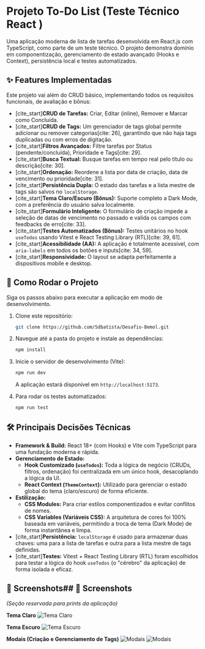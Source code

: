 # Projeto To-Do List (Teste Técnico React )

Uma aplicação moderna de lista de tarefas desenvolvida em React.js com TypeScript, como parte de um teste técnico. O projeto demonstra domínio em componentização, gerenciamento de estado avançado (Hooks e Context), persistência local e testes automatizados.

## ✨ Features Implementadas

Este projeto vai além do CRUD básico, implementando todos os requisitos funcionais, de avaliação e bônus:

* [cite_start]**CRUD de Tarefas:** Criar, Editar (inline), Remover e Marcar como Concluída.
* [cite_start]**CRUD de Tags:** Um gerenciador de tags global permite adicionar ou remover categorias[cite: 26], garantindo que não haja tags duplicadas ou com erros de digitação.
* [cite_start]**Filtros Avançados:** Filtre tarefas por Status (pendente/concluída), Prioridade e Tags[cite: 29].
* [cite_start]**Busca Textual:** Busque tarefas em tempo real pelo título ou descrição[cite: 30].
* [cite_start]**Ordenação:** Reordene a lista por data de criação, data de vencimento ou prioridade[cite: 31].
* [cite_start]**Persistência Dupla:** O estado das tarefas e a lista mestre de tags são salvos no `localStorage`.
* [cite_start]**Tema Claro/Escuro (Bônus):** Suporte completo a Dark Mode, com a preferência do usuário salva localmente.
* [cite_start]**Formulário Inteligente:** O formulário de criação impede a seleção de datas de vencimento no passado e valida os campos com feedbacks de erro[cite: 33].
* [cite_start]**Testes Automatizados (Bônus):** Testes unitários no hook `useTodos` usando Vitest e React Testing Library (RTL)[cite: 39, 61].
* [cite_start]**Acessibilidade (AA):** A aplicação é totalmente acessível, com `aria-labels` em todos os botões e inputs[cite: 34, 59].
* [cite_start]**Responsividade:** O layout se adapta perfeitamente a dispositivos mobile e desktop.

## 🚀 Como Rodar o Projeto

Siga os passos abaixo para executar a aplicação em modo de desenvolvimento.

1.  Clone este repositório:
    ```bash
    git clone https://github.com/Sdbatista/Desafio-Bemol.git
    ```
2.  Navegue até a pasta do projeto e instale as dependências:
    ```bash
    npm install
    ```
3.  Inicie o servidor de desenvolvimento (Vite):
    ```bash
    npm run dev
    ```
    A aplicação estará disponível em `http://localhost:5173`.

4.  Para rodar os testes automatizados:
    ```bash
    npm run test
    ```

## 🛠️ Principais Decisões Técnicas

* **Framework & Build:** React 18+ (com Hooks) e Vite com TypeScript para uma fundação moderna e rápida.
* **Gerenciamento de Estado:**
    * **Hook Customizado (`useTodos`):** Toda a lógica de negócio (CRUDs, filtros, ordenação) foi centralizada em um único hook, desacoplando a lógica da UI.
    * **React Context (`ThemeContext`):** Utilizado para gerenciar o estado global do tema (claro/escuro) de forma eficiente.
* **Estilização:**
    * **CSS Modules:** Para criar estilos componentizados e evitar conflitos de nomes.
    * **CSS Variables (Variáveis CSS):** A arquitetura de cores foi 100% baseada em variáveis, permitindo a troca de tema (Dark Mode) de forma instantânea e limpa.
* [cite_start]**Persistência:** `localStorage` é usado para armazenar duas chaves: uma para a lista de tarefas e outra para a lista mestre de tags definidas.
* [cite_start]**Testes:** Vitest + React Testing Library (RTL) foram escolhidos para testar a lógica do hook `useTodos` (o "cérebro" da aplicação) de forma isolada e eficaz.




## 📸 Screenshots## 📸 Screenshots

*(Seção reservada para prints da aplicação)*

**Tema Claro**
![Tema Claro](./images/tema-claro.png)

**Tema Escuro**
![Tema Escuro](./images/tema-escuro.png)

**Modais (Criação e Gerenciamento de Tags)**
![Modais](./images/modal-tags.png)
![Modais](./images/modal-tarefa.png)
